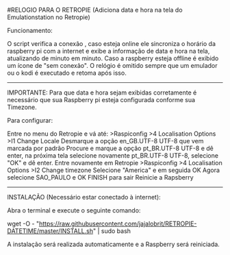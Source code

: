 #RELOGIO PARA O RETROPIE
(Adiciona data e hora na tela do Emulationstation no Retropie)



Funcionamento: 

O script verifica a conexão , caso esteja online ele sincroniza o horário da raspberry pi com a internet e exibe a informação de data e hora na tela, atualizando de minuto em minuto.
Caso a raspberry esteja offline é exibido um ícone de "sem conexão".
O relógio é omitido sempre que um emulador ou o kodi é executado e retoma após isso.

---------------------------------------------------------------------------------------------------------------------------------
IMPORTANTE:
Para que data e hora sejam exibidas corretamente é necessário que sua Raspberry pi esteja configurada conforme sua Timezone.

Para configurar:
 
Entre no menu do Retropie e vá até: >Raspiconfig >4 Localisation Options >I1 Change Locale 
Desmarque a opção en_GB.UTF-8 UTF-8 que vem marcada por padrão
Procure e marque a opção pt_BR.UTF-8 UTF-8 e dê enter, na próxima tela selecione novamente pt_BR.UTF-8 UTF-8, selecione "OK" e dê enter.
Entre novamente em Retropie >Raspiconfig >4 Localisation Options >I2 Change timezone
Selecione "America" e em seguida OK
Agora selecione SAO_PAULO e OK
FINISH para sair
Reinicie a Rapsberry
 
----------------------------------------------------------------------------------------------------------------------------------


INSTALAÇÃO (Necessário estar conectado à internet): 

Abra o terminal e execute o seguinte comando:
    
wget -O - "https://raw.githubusercontent.com/jajalobrit/RETROPIE-DATETIME/master/INSTALL.sh" | sudo bash
    
A instalação será realizada automaticamente e a Raspberry será reiniciada.   
